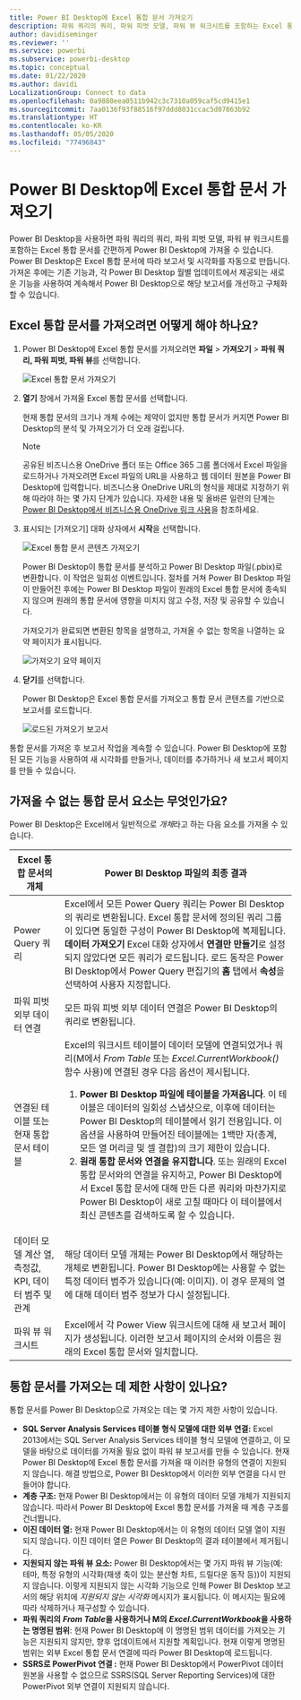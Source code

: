 ```yaml
---
title: Power BI Desktop에 Excel 통합 문서 가져오기
description: 파워 쿼리의 쿼리, 파워 피벗 모델, 파워 뷰 워크시트를 포함하는 Excel 통합 문서를 Power BI Desktop에 가져올 수 있습니다.
author: davidiseminger
ms.reviewer: ''
ms.service: powerbi
ms.subservice: powerbi-desktop
ms.topic: conceptual
ms.date: 01/22/2020
ms.author: davidi
LocalizationGroup: Connect to data
ms.openlocfilehash: 0a9880eea0511b942c3c7310a059caf5cd9415e1
ms.sourcegitcommit: 7aa0136f93f88516f97ddd8031ccac5d07863b92
ms.translationtype: HT
ms.contentlocale: ko-KR
ms.lasthandoff: 05/05/2020
ms.locfileid: "77496843"
---
```

# <a name="import-excel-workbooks-into-power-bi-desktop"></a>Power BI Desktop에 Excel 통합 문서 가져오기
Power BI Desktop을 사용하면 파워 쿼리의 쿼리, 파워 피벗 모델, 파워 뷰 워크시트를 포함하는 Excel 통합 문서를 간편하게 Power BI Desktop에 가져올 수 있습니다. Power BI Desktop은 Excel 통합 문서에 따라 보고서 및 시각화를 자동으로 만듭니다. 가져온 후에는 기존 기능과, 각 Power BI Desktop 월별 업데이트에서 제공되는 새로운 기능을 사용하여 계속해서 Power BI Desktop으로 해당 보고서를 개선하고 구체화할 수 있습니다.

## <a name="how-do-i-import-an-excel-workbook"></a>Excel 통합 문서를 가져오려면 어떻게 해야 하나요?
1. Power BI Desktop에 Excel 통합 문서를 가져오려면 **파일** > **가져오기** > **파워 쿼리, 파워 피벗, 파워 뷰**를 선택합니다.

   ![Excel 통합 문서 가져오기](media/desktop-import-excel-workbooks/importexceltopbi_1.png)


2. **열기** 창에서 가져올 Excel 통합 문서를 선택합니다. 

   현재 통합 문서의 크기나 개체 수에는 제약이 없지만 통합 문서가 커지면 Power BI Desktop의 분석 및 가져오기가 더 오래 걸립니다.

   > [!NOTE]
   > 공유된 비즈니스용 OneDrive 폴더 또는 Office 365 그룹 폴더에서 Excel 파일을 로드하거나 가져오려면 Excel 파일의 URL을 사용하고 웹 데이터 원본을 Power BI Desktop에 입력합니다. 비즈니스용 OneDrive URL의 형식을 제대로 지정하기 위해 따라야 하는 몇 가지 단계가 있습니다. 자세한 내용 및 올바른 일련의 단계는 [Power BI Desktop에서 비즈니스용 OneDrive 링크 사용](desktop-use-onedrive-business-links.md)을 참조하세요.
   > 
   > 

3. 표시되는 [가져오기] 대화 상자에서 **시작**을 선택합니다.

   ![Excel 통합 문서 콘텐츠 가져오기](media/desktop-import-excel-workbooks/import-excel-power-bi-5.png)


   Power BI Desktop이 통합 문서를 분석하고 Power BI Desktop 파일(.pbix)로 변환합니다. 이 작업은 일회성 이벤트입니다. 절차를 거쳐 Power BI Desktop 파일이 만들어진 후에는 Power BI Desktop 파일이 원래의 Excel 통합 문서에 종속되지 않으며 원래의 통합 문서에 영향을 미치지 않고 수정, 저장 및 공유할 수 있습니다.

   가져오기가 완료되면 변환된 항목을 설명하고, 가져올 수 없는 항목을 나열하는 요약 페이지가 표시됩니다.

   ![가져오기 요약 페이지](media/desktop-import-excel-workbooks/importexceltopbi_3.png)

4. **닫기**를 선택합니다. 

   Power BI Desktop은 Excel 통합 문서를 가져오고 통합 문서 콘텐츠를 기반으로 보고서를 로드합니다.

   ![로드된 가져오기 보고서](media/desktop-import-excel-workbooks/importexceltopbi_4.png)

통합 문서를 가져온 후 보고서 작업을 계속할 수 있습니다. Power BI Desktop에 포함된 모든 기능을 사용하여 새 시각화를 만들거나, 데이터를 추가하거나 새 보고서 페이지를 만들 수 있습니다.

## <a name="which-workbook-elements-are-imported"></a>가져올 수 없는 통합 문서 요소는 무엇인가요?
Power BI Desktop은 Excel에서 일반적으로 *개체*라고 하는 다음 요소를 가져올 수 있습니다.

| Excel 통합 문서의 개체 | Power BI Desktop 파일의 최종 결과 |
| --- | --- |
| Power Query 쿼리 |Excel에서 모든 Power Query 쿼리는 Power BI Desktop의 쿼리로 변환됩니다. Excel 통합 문서에 정의된 쿼리 그룹이 있다면 동일한 구성이 Power BI Desktop에 복제됩니다. **데이터 가져오기** Excel 대화 상자에서 **연결만 만들기**로 설정되지 않았다면 모든 쿼리가 로드됩니다. 로드 동작은 Power BI Desktop에서 Power Query 편집기의 **홈** 탭에서 **속성**을 선택하여 사용자 지정합니다. |
| 파워 피벗 외부 데이터 연결 |모든 파워 피벗 외부 데이터 연결은 Power BI Desktop의 쿼리로 변환됩니다. |
| 연결된 테이블 또는 현재 통합 문서 테이블 |Excel의 워크시트 테이블이 데이터 모델에 연결되었거나 쿼리(M에서 *From Table* 또는 *Excel.CurrentWorkbook()* 함수 사용)에 연결된 경우 다음 옵션이 제시됩니다. <ol><li><b>Power BI Desktop 파일에 테이블을 가져옵니다</b>. 이 테이블은 데이터의 일회성 스냅샷으로, 이후에 데이터는 Power BI Desktop의 테이블에서 읽기 전용입니다. 이 옵션을 사용하여 만들어진 테이블에는 1백만 자(총계, 모든 열 머리글 및 셀 결합)의 크기 제한이 있습니다.</li><li><b>원래 통합 문서와 연결을 유지합니다</b>. 또는 원래의 Excel 통합 문서와의 연결을 유지하고, Power BI Desktop에서 Excel 통합 문서에 대해 만든 다른 쿼리와 마찬가지로 Power BI Desktop이 새로 고칠 때마다 이 테이블에서 최신 콘텐츠를 검색하도록 할 수 있습니다.</li></ul> |
| 데이터 모델 계산 열, 측정값, KPI, 데이터 범주 및 관계 |해당 데이터 모델 개체는 Power BI Desktop에서 해당하는 개체로 변환됩니다. Power BI Desktop에는 사용할 수 없는 특정 데이터 범주가 있습니다(예: 이미지). 이 경우 문제의 열에 대해 데이터 범주 정보가 다시 설정됩니다. |
| 파워 뷰 워크시트 |Excel에서 각 Power View 워크시트에 대해 새 보고서 페이지가 생성됩니다. 이러한 보고서 페이지의 순서와 이름은 원래의 Excel 통합 문서와 일치합니다. |

## <a name="are-there-any-limitations-to-importing-a-workbook"></a>통합 문서를 가져오는 데 제한 사항이 있나요?
통합 문서를 Power BI Desktop으로 가져오는 데는 몇 가지 제한 사항이 있습니다.

* **SQL Server Analysis Services 테이블 형식 모델에 대한 외부 연결:** Excel 2013에서는 SQL Server Analysis Services 테이블 형식 모델에 연결하고, 이 모델을 바탕으로 데이터를 가져올 필요 없이 파워 뷰 보고서를 만들 수 있습니다. 현재 Power BI Desktop에 Excel 통합 문서를 가져올 때 이러한 유형의 연결이 지원되지 않습니다. 해결 방법으로, Power BI Desktop에서 이러한 외부 연결을 다시 만들어야 합니다.
* **계층 구조:** 현재 Power BI Desktop에서는 이 유형의 데이터 모델 개체가 지원되지 않습니다. 따라서 Power BI Desktop에 Excel 통합 문서를 가져올 때 계층 구조를 건너뜁니다.
* **이진 데이터 열:** 현재 Power BI Desktop에서는 이 유형의 데이터 모델 열이 지원되지 않습니다. 이진 데이터 열은 Power BI Desktop의 결과 테이블에서 제거됩니다.
* **지원되지 않는 파워 뷰 요소:** Power BI Desktop에서는 몇 가지 파워 뷰 기능(예: 테마, 특정 유형의 시각화(재생 축이 있는 분산형 차트, 드릴다운 동작 등))이 지원되지 않습니다. 이렇게 지원되지 않는 시각화 기능으로 인해 Power BI Desktop 보고서의 해당 위치에 *지원되지 않는 시각화* 메시지가 표시됩니다. 이 메시지는 필요에 따라 삭제하거나 재구성할 수 있습니다.
* **파워 쿼리의** ***From Table*****을 사용하거나 M의** ***Excel.CurrentWorkbook*****을 사용하는 명명된 범위**: 현재 Power BI Desktop에 이 명명된 범위 데이터를 가져오는 기능은 지원되지 않지만, 향후 업데이트에서 지원할 계획입니다. 현재 이렇게 명명된 범위는 외부 Excel 통합 문서 연결에 따라 Power BI Desktop에 로드됩니다.
* **SSRS로 PowerPivot 연결 :** 현재 Power BI Desktop에서 PowerPivot 데이터 원본을 사용할 수 없으므로 SSRS(SQL Server Reporting Services)에 대한 PowerPivot 외부 연결이 지원되지 않습니다.

